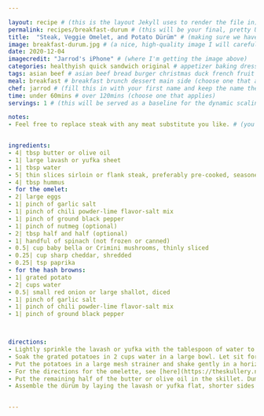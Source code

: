 ```yaml
---

layout: recipe # (this is the layout Jekyll uses to render the file in)
permalink: recipes/breakfast-durum # (this will be your final, pretty URL)
title:  "Steak, Veggie Omelet, and Potato Dürüm" # (making sure we have a good title)
image: breakfast-durum.jpg # (a nice, high-quality image I will carefully select for you)
date: 2020-12-04
imagecredit: "Jarrod's iPhone" # (where I'm getting the image above)
categories: healthyish quick sandwich original # appetizer baking dressing drink grill healthyish marinade oven pickling quick raw salad sandwich sauce snack soup
tags: asian beef # asian beef bread burger christmas duck french fruit indian italian mexican nuts pasta pork poultry rice seafood thanksgiving vegetarian
meal: breakfast # breakfast brunch dessert main side (choose one that applies)
chef: jarrod # (fill this in with your first name and keep the name the same for all your recipes, since each chef has his own collection of recipes)
time: under 60mins # over 120mins (choose one that applies)
servings: 1 # (this will be served as a baseline for the dynamic scaling)

notes: 
- Feel free to replace steak with any meat substitute you like. # (you can add recipe notes here, if you don't have any just delete this whole section and it won't be processed)


ingredients:
- 4| tbsp butter or olive oil
- 1| large lavash or yufka sheet
- 1| tbsp water
- 5| thin slices sirloin or flank steak, preferably pre-cooked, seasoned with garlic salt, chili powder-lime flavor-salt mix, cumin and ground black pepper
- 4| tbsp hummus
- for the omelet: 
- 2| large eggs
- 1| pinch of garlic salt
- 1| pinch of chili powder-lime flavor-salt mix
- 1| pinch of ground black pepper
- 1| pinch of nutmeg (optional)
- 2| tbsp half and half (optional)
- 1| handful of spinach (not frozen or canned)
- 0.5| cup baby bella or Crimini mushrooms, thinly sliced
- 0.25| cup sharp cheddar, shredded
- 0.25| tsp paprika
- for the hash browns:
- 1| grated potato
- 2| cups water
- 0.5| small red onion or large shallot, diced
- 1| pinch of garlic salt
- 1| pinch of chili powder-lime flavor-salt mix
- 1| pinch of ground black pepper



directions:
- Lightly sprinkle the lavash or yufka with the tablespoon of water to ensure its flexibility. Lightly toast on a cast-iron skillet or in a toaster oven, until browned on edges. When done, set aside.
- Soak the grated potatoes in 2 cups water in a large bowl. Let sit for 3 minutes, then stir thoroughly. Drain the bowl of water. Repeat once.
- Put the potatoes in a large mesh strainer and shake gently in a horizontal motion to remove excess starch and water. Set aside to dry.
- For the directions for the omelette, see [here](https://theskullery.net/recipes/spinach-mushroom-omelette). *make sure to adjust for the new portions (and lack of onions) specified above*
- Put the remaining half of the butter or olive oil in the skillet. Dump the potatoes, onions, and steak slices in, covering the bottom of the skillet fully and evenly. Season the potatoes and onions. Sear them to desired brownness and crunch, taking care to flip them over.
- Assemble the dürüm by laying the lavash or yufka flat, shorter sides facing you, and spreading the hummus evenly on the half farthest away from you. Pile hash browns, steak, and omelette evenly on the nearest half. Gently pinch and fold the nearest edge over, then roll into an at least 2-inch (5-cm) thick cylinder.


--- 
```

<!-- Below is the description, just write what you want or leave it empty 😁 -->
